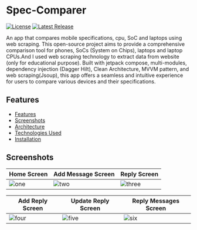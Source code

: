 # Spec-Comparer

[![License](https://img.shields.io/badge/License-MIT-blue.svg)](LICENSE)
[![Latest Release](https://img.shields.io/badge/Release-v1.0.0-green.svg)](https://github.com/Kyawkk/Spec-Comparer/releases)

An app that compares mobile specifications, cpu, SoC and laptops using web scraping. This open-source project aims to provide a comprehensive comparison tool for phones, SoCs (System on Chips), laptops and laptop CPUs.And I used web scraping technology to extract data from website (only for educational purpose). Built with jetpack compose, multi-modules, dependency injection (Dagger Hilt), Clean Architecture, MVVM pattern, and web scraping(Jsoup), this app offers a seamless and intuitive experience for users to compare various devices and their specifications.

## Features

- [Features](#features)
- [Screenshots](#screenshots)
- [Architecture](#architecture)
- [Technologies Used](#technologies-used)
- [Installation](#installation)


## Screenshots

| Home Screen                                                                             | Add Message Screen                                                                           | Reply Screen                                                                            |
|-----------------------------------------------------------------------------------------|-----------------------------------------------------------------------------------------|---------------------------------------------------------------------------------------------|
| ![one](https://raw.githubusercontent.com/Kyawkk/Spec_Comparer/master/screenshoots/one.png) | ![two](https://raw.githubusercontent.com/Kyawkk/Spec_Comparer/master/screenshoots/add_message_screen.png)  | ![three](https://raw.githubusercontent.com/Kyawkk/Spec_Comparer/master/screenshoots/reply_screen.png) |

| Add Reply Screen                                                                            | Update Reply Screen                                                                                | Reply Messages Screen                                                                         |
|-----------------------------------------------------------------------------------------|-----------------------------------------------------------------------------------------|---------------------------------------------------------------------------------------|
| ![four](https://raw.githubusercontent.com/Kyawkk/Spec_Comparer/master/screenshoots/add_reply_screen.png) | ![five](https://raw.githubusercontent.com/Kyawkk/Spec_Comparer/master/screenshoots/update_reply_screen.png) | ![six](https://raw.githubusercontent.com/Kyawkk/Spec_Comparer/master/screenshoots/reply_message_screen.png)
